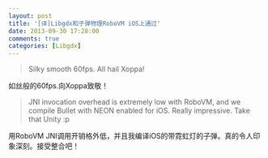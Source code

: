 ```yaml
---
layout: post
title: '[译]Libgdx和子弹物理RoboVM iOS上通过'
date: 2013-09-30 17:28:00
comments: true
categories: [Libgdx]
---
```

> Silky smooth 60fps. All hail Xoppa!

如丝般的60fps.向Xoppa致敬！

> JNI invocation overhead is extremely low with RoboVM, and we compile Bullet with NEON enabled for iOS. Really impressive. Take that Unity :p

用RoboVM JNI调用开销格外低，并且我编译iOS的带霓虹灯的子弹。真的令人印象深刻。接受整合吧！